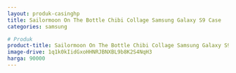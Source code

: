```yaml
---
layout: produk-casinghp
title: Sailormoon On The Bottle Chibi Collage Samsung Galaxy S9 Case
categories: samsung

# Produk
product-title: Sailormoon On The Bottle Chibi Collage Samsung Galaxy S9 Case
image-drive: 1q1k0kIidGxoHHNRJBNXBL9b8K2S4NqH3
harga: 90000
---
```

